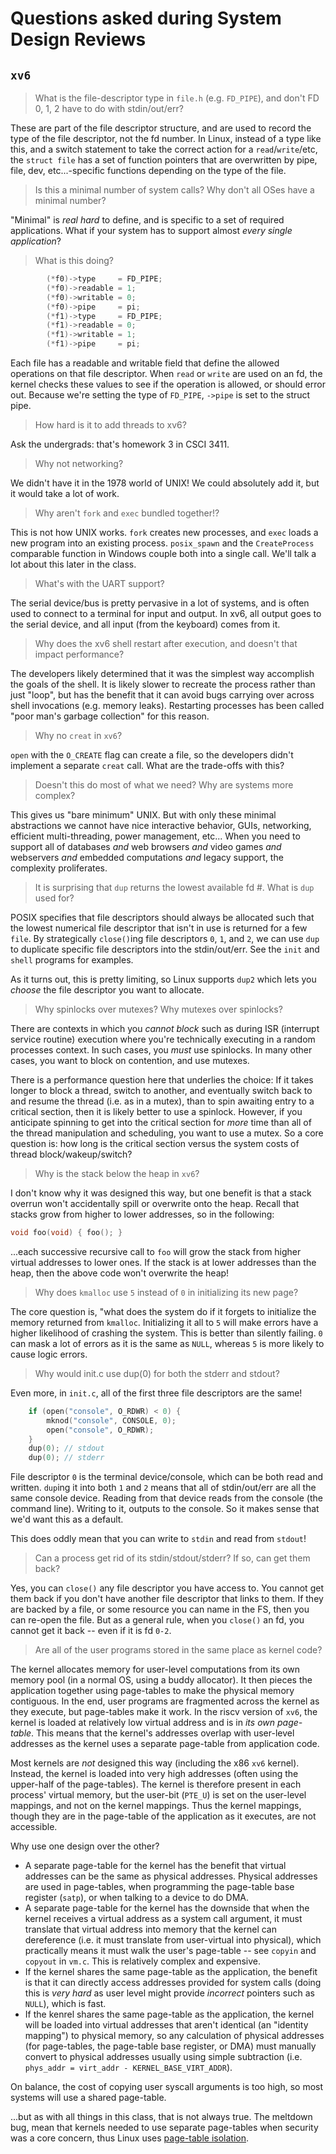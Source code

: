 # Questions asked during System Design Reviews

## `xv6`

> What is the file-descriptor type in `file.h` (e.g. `FD_PIPE`), and don't FD 0, 1, 2 have to do with stdin/out/err?

These are part of the file descriptor structure, and are used to record the type of the file descriptor, not the fd number.
In Linux, instead of a type like this, and a switch statement to take the correct action for a `read`/`write`/etc, the `struct file` has a set of function pointers that are overwritten by pipe, file, dev, etc...-specific functions depending on the type of the file.

> Is this a minimal number of system calls? Why don't all OSes have a minimal number?

"Minimal" is *real hard* to define, and is specific to a set of required applications.
What if your system has to support almost *every single application*?

> What is this doing?

```c
        (*f0)->type     = FD_PIPE;
        (*f0)->readable = 1;
        (*f0)->writable = 0;
        (*f0)->pipe     = pi;
        (*f1)->type     = FD_PIPE;
        (*f1)->readable = 0;
        (*f1)->writable = 1;
        (*f1)->pipe     = pi;
```

Each file has a readable and writable field that define the allowed operations on that file descriptor.
When `read` or `write` are used on an fd, the kernel checks these values to see if the operation is allowed, or should error out.
Because we're setting the type of `FD_PIPE`, `->pipe` is set to the struct pipe.

> How hard is it to add threads to xv6?

Ask the undergrads: that's homework 3 in CSCI 3411.

> Why not networking?

We didn't have it in the 1978 world of UNIX!
We could absolutely add it, but it would take a lot of work.

> Why aren't `fork` and `exec` bundled together!?

This is not how UNIX works.
`fork` creates new processes, and `exec` loads a new program into an existing process.
`posix_spawn` and the `CreateProcess` comparable function in Windows couple both into a single call.
We'll talk a lot about this later in the class.

> What's with the UART support?

The serial device/bus is pretty pervasive in a lot of systems, and is often used to connect to a terminal for input and output.
In xv6, all output goes to the serial device, and all input (from the keyboard) comes from it.

> Why does the xv6 shell restart after execution, and doesn't that impact performance?

The developers likely determined that it was the simplest way accomplish the goals of the shell.
It is likely slower to recreate the process rather than just "loop", but has the benefit that it can avoid bugs carrying over across shell invocations (e.g. memory leaks).
Restarting processes has been called "poor man's garbage collection" for this reason.

> Why no `creat` in `xv6`?

`open` with the `O_CREATE` flag can create a file, so the developers didn't implement a separate `creat` call.
What are the trade-offs with this?

> Doesn't this do most of what we need? Why are systems more complex?

This gives us "bare minimum" UNIX.
But with only these minimal abstractions we cannot have nice interactive behavior, GUIs, networking, efficient multi-threading, power management, etc...
When you need to support all of databases *and* web browsers *and* video games *and* webservers *and* embedded computations *and* legacy support, the complexity proliferates.

> It is surprising that `dup` returns the lowest available fd #. What is `dup` used for?

POSIX specifies that file descriptors should always be allocated such that the lowest numerical file descriptor that isn't in use is returned for a few `file`.
By strategically `close()`ing file descriptors `0`, `1`, and `2`, we can use `dup` to duplicate specific file descriptors into the stdin/out/err.
See the `init` and `shell` programs for examples.

As it turns out, this is pretty limiting, so Linux supports `dup2` which lets you *choose* the file descriptor you want to allocate.

> Why spinlocks over mutexes? Why mutexes over spinlocks?

There are contexts in which you *cannot block* such as during ISR (interrupt service routine) execution where you're technically executing in a random processes context.
In such cases, you *must* use spinlocks.
In many other cases, you want to block on contention, and use mutexes.

There is a performance question here that underlies the choice:
If it takes longer to block a thread, switch to another, and eventually switch back to and resume the thread (i.e. as in a mutex), than to spin awaiting entry to a critical section, then it is likely better to use a spinlock.
However, if you anticipate spinning to get into the critical section for *more* time than all of the thread manipulation and scheduling, you want to use a mutex.
So a core question is: how long is the critical section versus the system costs of thread block/wakeup/switch?

> Why is the stack below the heap in `xv6`?

I don't know why it was designed this way, but one benefit is that a stack overrun won't accidentally spill or overwrite onto the heap.
Recall that stacks grow from higher to lower addresses, so in the following:

```c
void foo(void) { foo(); }
```

...each successive recursive call to `foo` will grow the stack from higher virtual addresses to lower ones.
If the stack is at lower addresses than the heap, then the above code won't overwrite the heap!

> Why does `kmalloc` use `5` instead of `0` in initializing its new page?

The core question is, "what does the system do if it forgets to initialize the memory returned from `kmalloc`.
Initializing it all to `5` will make errors have a higher likelihood of crashing the system.
This is better than silently failing.
`0` can mask a lot of errors as it is the same as `NULL`, whereas `5` is more likely to cause logic errors.

> Why would init.c use dup(0) for both the stderr and stdout?

Even more, in `init.c`, all of the first three file descriptors are the same!

```c
	if (open("console", O_RDWR) < 0) {
		mknod("console", CONSOLE, 0);
		open("console", O_RDWR);
	}
	dup(0); // stdout
	dup(0); // stderr
```

File descriptor `0` is the terminal device/console, which can be both read and written.
`dup`ing it into both `1` and `2` means that all of stdin/out/err are all the same console device.
Reading from that device reads from the console (the command line).
Writing to it, outputs to the console.
So it makes sense that we'd want this as a default.

This does oddly mean that you can write to `stdin` and read from `stdout`!

> Can a process get rid of its stdin/stdout/stderr? If so, can get them back?

Yes, you can `close()` any file descriptor you have access to.
You cannot get them back if you don't have another file descriptor that links to them.
If they are backed by a file, or some resource you can name in the FS, then you can re-open the file.
But as a general rule, when you `close()` an fd, you cannot get it back -- even if it is fd `0-2`.

> Are all of the user programs stored in the same place as kernel code?

The kernel allocates memory for user-level computations from its own memory pool (in a normal OS, using a buddy allocator).
It then pieces the application together using page-tables to make the physical memory contiguous.
In the end, user programs are fragmented across the kernel as they execute, but page-tables make it work.
In the riscv version of `xv6`, the kernel is loaded at relatively low virtual address and is in *its own page-table*.
This means that the kernel's addresses overlap with user-level addresses as the kernel uses a separate page-table from application code.

Most kernels are *not* designed this way (including the x86 `xv6` kernel).
Instead, the kernel is loaded into very high addresses (often using the upper-half of the page-tables).
The kernel is therefore present in each process' virtual memory, but the user-bit (`PTE_U`) is set on the user-level mappings, and not on the kernel mappings.
Thus the kernel mappings, though they are in the page-table of the application as it executes, are not accessible.

Why use one design over the other?

- A separate page-table for the kernel has the benefit that virtual addresses can be the same as physical addresses.
  Physical addresses are used in page-tables, when programming the page-table base register (`satp`), or when talking to a device to do DMA.
- A separate page-table for the kernel has the downside that when the kernel receives a virtual address as a system call argument, it must translate that virtual address into memory that the kernel can dereference (i.e. it must translate from user-virtual into physical), which practically means it must walk the user's page-table -- see `copyin` and `copyout` in `vm.c`.
  This is relatively complex and expensive.
- If the kernel shares the same page-table as the application, the benefit is that it can directly access addresses provided for system calls (doing this is *very hard* as user level might provide *incorrect* pointers such as `NULL`), which is fast.
- If the kenrel shares the same page-table as the application, the kernel will be loaded into virtual addresses that aren't identical (an "identity mapping") to physical memory, so any calculation of physical addresses (for page-tables, the page-table base register, or DMA) must manually convert to physical addresses usually using simple subtraction (i.e. `phys_addr = virt_addr - KERNEL_BASE_VIRT_ADDR`).

On balance, the cost of copying user syscall arguments is too high, so most systems will use a shared page-table.

...but as with all things in this class, that is not always true.
The meltdown bug, mean that kernels needed to use separate page-tables when security was a core concern, thus Linux uses [page-table isolation](https://en.wikipedia.org/wiki/Kernel_page-table_isolation).
